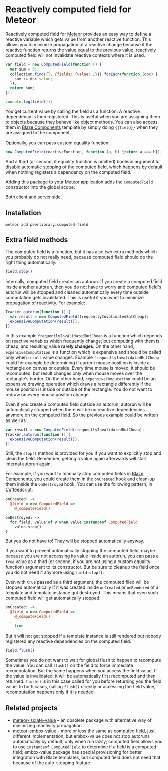 Reactively computed field for Meteor
====================================

Reactively computed field for [Meteor](https://meteor.com/) provides an easy way to define a reactive variable
which gets value from another reactive function. This allows you to minimize propagation of a reactive change
because if the reactive function returns the value equal to the previous value, reactively computed field
will not invalidate reactive contexts where it is used.

```javascript
var field = new ComputedField(function () {
  var sum = 0;
  collection.find({}, {fields: {value: 1}}).forEach(function (doc) {
    sum += doc.value;
  });
  return sum;
});

console.log(field());
```

You get current value by calling the field as a function. A reactive dependency is then registered.
This is useful when you are assigning them to objects because they behave like object methods. You can also access
them in [Blaze Components](https://github.com/peerlibrary/meteor-blaze-components) template by simply doing
`{{field}}` when they are assigned to the component.

Optionally, you can pass custom equality function:

```javascript
new ComputedField(reactiveFunction, function (a, b) {return a === b});
```

And a third (or second, if equality function is omitted) boolean argument to disable automatic
stopping of the computed field, which happens by default when nothing registers a dependency
on the computed field.

Adding this package to your [Meteor](http://www.meteor.com/) application adds the `ComputedField` constructor into
the global scope.

Both client and server side.

Installation
------------

```
meteor add peerlibrary:computed-field
```

Extra field methods
-------------------

The computed field is a function, but it has also two extra methods which you probably do not really need, because
computed field should do the right thing automatically.

```javascript
field.stop()
```

Internally, computed field creates an autorun. If you create a computed field inside another autorun, then you do not
have to worry and computed field's autorun will be stopped and cleaned automatically every time outside computation
gets invalidated. This is useful if you want to minimize propagation of reactivity. For example:

```javascript
Tracker.autorun(function () {
  var result = new ComputedField(frequentlyInvalidatedButCheap);
  expensiveComputation(result());
});
```

In this example `frequentlyInvalidatedButCheap` is a function which depends on reactive variables which frequently
change, but computing with them is cheap, and resulting value **rarely changes**. On the other hand,
`expensiveComputation` is a function which is expensive and should be called only when `result` value changes.
Example `frequentlyInvalidatedButCheap` could for example be determining if current mouse position is inside a
rectangle on canvas or outside. Every time mouse is moved, it should be recomputed, but result changes only when
mouse moves over the rectangle's border. On the other hand, `expensiveComputation` could be an expensive drawing
operation which draws a rectangle differently if the mouse position is inside or outside of the rectangle. You do
not want to redraw on every mouse position change.

Even if you create a computed field outside an autorun, autorun will be automatically stopped when there will
be no reactive dependencies anymore on the computed field. So the previous example could be written as well as:

```javascript
var result = new ComputedField(frequentlyInvalidatedButCheap);
Tracker.autorun(function () {
  expensiveComputation(result());
});
```

Still, the `stop()` method is provided for you if you want to explicitly stop and clean the field. Remember,
getting a value again afterwards will start internal autorun again.

For example, if you want to manually stop computed fields in
[Blaze Components](https://github.com/peerlibrary/meteor-blaze-components), you could create them in the `onCreated`
hook and clean-up them inside the `onDestroyed` hook. You can use the following pattern, in CoffeeScript:

```coffee
onCreated: ->
  @field = new ComputedField =>
    @_computeField()

onDestroyed: ->
  for field, value of @ when value instanceof ComputedField
    value.stop()
}
```

But you do not have to! They will be stopped automatically anyway.

If you want to prevent automatically stopping the computed field, maybe
because you are not accessing its value inside an autorun, you can pass
a `true` value as a third (or second, if you are not using a custom
equality function) argument to its constructor. But be sure to cleanup
the field once you do not need it anymore using `field.stop()`.

Even with `true` passed as a third argument, the computed filed will be
stopped automatically if it was created inside `onCreated` or `onRendered` of
a template and template instance got destroyed. This means that even such
computed field will get automatically stopped:

```coffee
onCreated: ->
  @field = new ComputedField =>
    @_computeField()
  ,
    true
```

But it will not get stopped if a template instance is still rendered but nobody
registered any reactive dependencies on the computed field.

```javascript
field.flush()
```

Sometimes you do not want to wait for global flush to happen to recompute the value. You can call `flush()` on the
field to force immediate recomputation. But the same happens when you access the field value. If the value is
invalidated, it will be automatically first recomputed and then returned. `flush()` is in this case called for you
before returning you the field value. In both cases, calling `flush()` directly or accessing the field value,
recomputation happens only if it is needed.

Related projects
----------------

* [meteor-isolate-value](https://github.com/awwx/meteor-isolate-value) – an obsolete package with alternative way of
minimizing reactivity propagation
* [meteor-embox-value](https://github.com/3stack-software/meteor-embox-value) - more or less the same as computed
field, just different implementation, but embox-value does not stop autoruns automatically by default, only when run
lazily; computed field allows you to use `instanceof ComputedField` to determine if a field is a computed field;
embox-value package has special provisioning for better integration with Blaze templates, but computed field does
not need that because of the auto-stopping feature
